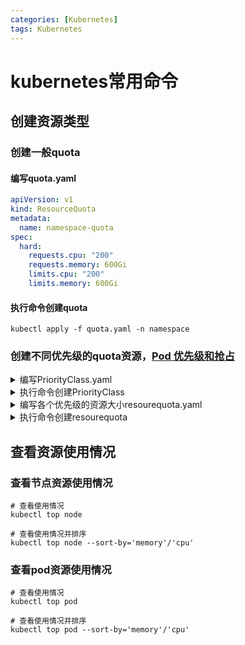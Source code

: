 ```yaml
---
categories: [Kubernetes]
tags: Kubernetes
---
```



# kubernetes常用命令

## 创建资源类型
### 创建一般quota
#### 编写quota.yaml
```yaml
apiVersion: v1
kind: ResourceQuota
metadata:
  name: namespace-quota
spec:
  hard:
    requests.cpu: "200"
    requests.memory: 600Gi
    limits.cpu: "200"
    limits.memory: 600Gi
```
#### 执行命令创建quota
```shell
kubectl apply -f quota.yaml -n namespace
```



### 创建不同优先级的quota资源，[Pod 优先级和抢占](https://kubernetes.io/zh-cn/docs/concepts/scheduling-eviction/pod-priority-preemption/)
<details>
  <summary>编写PriorityClass.yaml</summary>

```yaml
apiVersion: scheduling.k8s.io/v1
kind: PriorityClass
metadata:
  name: high
  namespace: bigdata
value: 1000000
globalDefault: false
description: "High priority class for bigdata-pro namespace pods"
---
apiVersion: scheduling.k8s.io/v1
kind: PriorityClass
metadata:
  name: medium
  namespace: bigdata
value: 100000
globalDefault: false
description: "Medium priority class for bigdata-pro namespace pods"
```

</details>

<details>
<summary>执行命令创建PriorityClass</summary>

```shell
kubectl apply -f PriorityClass.yaml
```

</details>


<details>
    <summary>编写各个优先级的资源大小resourequota.yaml</summary>

```yaml
apiVersion: v1
kind: List
items:
  - apiVersion: v1
    kind: ResourceQuota
    metadata:
      name: bigdata-high
      namespace: bigdata
    spec:
      hard:
        limits.cpu: "20"
        limits.memory: 50Gi
        requests.cpu: "20"
        requests.memory: 50Gi
      scopeSelector:
        matchExpressions:
          - operator: In
            scopeName: PriorityClass
            values: ["high"]
  - apiVersion: v1
    kind: ResourceQuota
    metadata:
      name: bigdata-medium
      namespace: bigdata
    spec:
      hard:
        limits.cpu: "100"
        limits.memory: 200Gi
        requests.cpu: "100"
        requests.memory: 200Gi
      scopeSelector:
        matchExpressions:
          - operator: In
            scopeName: PriorityClass
            values: ["medium"]
  - apiVersion: v1
    kind: ResourceQuota
    metadata:
      name: namespace-quota
      namespace: bigdata
    spec:
      hard:
        requests.cpu: "120"
        requests.memory: 250Gi
        limits.cpu: "120"
        limits.memory: 250Gi
```

</details>

<details>
<summary>执行命令创建resourequota</summary>

```shell
kubectl apply -f resourequota.yaml
```

</details>



## 查看资源使用情况
### 查看节点资源使用情况
```shell
# 查看使用情况
kubectl top node

# 查看使用情况并排序
kubectl top node --sort-by='memory'/'cpu'
```
### 查看pod资源使用情况
```shell
# 查看使用情况
kubectl top pod

# 查看使用情况并排序
kubectl top pod --sort-by='memory'/'cpu'
```



 

 
